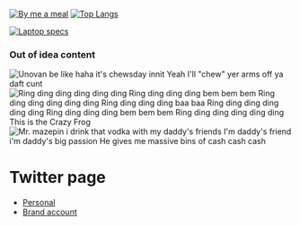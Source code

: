[![By me a meal](https://cdn.buymeacoffee.com/buttons/v2/default-green.png)](https://www.buymeacoffee.com/rk0cc) [![Top Langs](https://github-readme-stats.vercel.app/api/top-langs/?username=rk0cc&exclude_repo=rk0cc.github.io&langs_count=10&layout=compact)](#)

[![Laptop specs](https://valid.x86.fr/cache/banner/ub5ln2-6.png)](https://valid.x86.fr/ub5ln2)

### Out of idea content
![Unovan be like haha it's chewsday innit Yeah I'll "chew" yer arms off ya daft cunt](https://i.ytimg.com/vi/2hhbW9h7UiU/mqdefault.jpg)
![Ring ding ding ding ding ding Ring ding ding ding bem bem bem Ring ding ding ding ding ding Ring ding ding ding baa baa Ring ding ding ding ding ding Ring ding ding ding bem bem bem Ring ding ding ding ding ding This is the Crazy Frog](https://i.kym-cdn.com/photos/images/newsfeed/000/225/380/tumblr_lwyc4tU63C1qecay6o1_250.gif)
![Mr. mazepin i drink that vodka with my daddy's friends I'm daddy's friend i'm daddy's big passion He gives me massive bins of cash cash cash](https://media.giphy.com/media/zWhyZNQcqMYiNOpY2Z/source.gif)

# Twitter page
* [Personal](https://twitter.com/rk0cc)
* [Brand account](https://twitter.com/rk0cc_brand)
